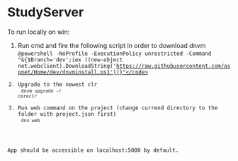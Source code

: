 # StudyServer
To run locally on win:<br/>
1. Run cmd and fire the following script in order to download dnvm<br/>
<code>@powershell -NoProfile -ExecutionPolicy unrestricted -Command "&{$Branch='dev';iex ((new-object net.webclient).DownloadString('https://raw.githubusercontent.com/aspnet/Home/dev/dnvminstall.ps1'))}"</code><br/>
2. Upgrade to the newest clr <br/>
<code>dnvm upgrade -r coreclr</code><br/>
3. Run web command on the project (change currend directory to the folder with project.json first)<br/>
<code>dnx web</code>

App should be accessible on localhost:5000 by default.
